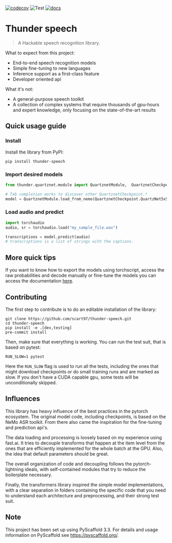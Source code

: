 [![codecov](https://codecov.io/gh/scart97/thunder-speech/branch/master/graph/badge.svg?token=USCEGEGM3D)](https://codecov.io/gh/scart97/thunder-speech)
![Test](https://github.com/scart97/thunder-speech/workflows/Test/badge.svg)
[![docs](https://img.shields.io/badge/docs-read-informational)](https://scart97.github.io/thunder-speech/)

# Thunder speech

> A Hackable speech recognition library.

What to expect from this project:

- End-to-end speech recognition models
- Simple fine-tuning to new languages
- Inference support as a first-class feature
- Developer oriented api

What it's not:

- A general-purpose speech toolkit
- A collection of complex systems that require thousands of gpu-hours and expert knowledge, only focusing on the state-of-the-art results


## Quick usage guide

### Install

Install the library from PyPI:

```
pip install thunder-speech
```


### Import desired models

```py
from thunder.quartznet.module import QuartznetModule,  QuartznetCheckpoint

# Tab completion works to discover other QuartznetCheckpoint.*
model = QuartznetModule.load_from_nemo(QuartznetCheckpoint.QuartzNet5x5LS_En)
```
### Load audio and predict

```py
import torchaudio
audio, sr = torchaudio.load("my_sample_file.wav")

transcriptions = model.predict(audio)
# transcriptions is a list of strings with the captions.
```


## More quick tips

If you want to know how to export the models using torchscript, access the raw probabilities and decode manually or fine-tune the models you can access the documentation [here](https://scart97.github.io/thunder-speech/quick%20reference%20guide/).

## Contributing

The first step to contribute is to do an editable installation of the library:

```
git clone https://github.com/scart97/thunder-speech.git
cd thunder-speech
pip install -e .[dev,testing]
pre-commit install
```

Then, make sure that everything is working. You can run the test suit, that is based on pytest:

```
RUN_SLOW=1 pytest
```

Here the `RUN_SLOW` flag is used to run all the tests, including the ones that might download checkpoints or do small training runs and are marked as slow. If you don't have a CUDA capable gpu, some tests will be unconditionally skipped.


## Influences

This library has heavy influence of the best practices in the pytorch ecosystem.
The original model code, including checkpoints, is based on the NeMo ASR toolkit.
From there also came the inspiration for the fine-tuning and prediction api's.

The data loading and processing is loosely based on my experience using fast.ai.
It tries to decouple transforms that happen at the item level from the ones that are efficiently implemented for the whole batch at the GPU.
Also, the idea that default parameters should be great.

The overall organization of code and decoupling follows the pytorch-lightning ideals, with self-contained modules that try to reduce the boilerplate necessary.

Finally, the transformers library inspired the simple model implementations, with a clear separation in folders containing the specific code that you need to understand each architecture and preprocessing, and their strong test suit.


## Note

This project has been set up using PyScaffold 3.3. For details and usage
information on PyScaffold see https://pyscaffold.org/.
